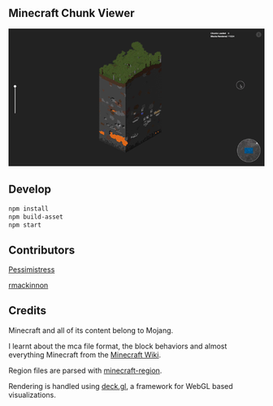 
## Minecraft Chunk Viewer

![Screencast](./screencast.gif)

## Develop

```
npm install
npm build-asset
npm start
```


## Contributors

[Pessimistress](https://github.com/Pessimistress)

[rmackinnon](https://github.com/rmackinnon)


## Credits

Minecraft and all of its content belong to Mojang.

I learnt about the mca file format, the block behaviors and almost everything Minecraft from the [Minecraft Wiki](http://minecraft.gamepedia.com/).

Region files are parsed with [minecraft-region](https://github.com/maxogden/minecraft-region).

Rendering is handled using [deck.gl](https://github.com/uber/deck.gl), a framework for WebGL based visualizations.
